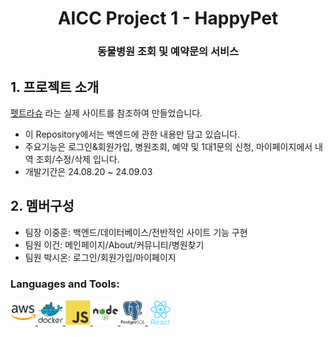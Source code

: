 <h1 align="center">AICC Project 1 - HappyPet</h1><h3 align="center">동물병원 조회 및 예약문의 서비스</h3>

<h2>1. 프로젝트 소개</h2>

[펫트라슈](https://www.petraschu.com/)
라는 실제 사이트를 참조하여 만들었습니다.

- 이 Repository에서는 백엔드에 관한 내용만 담고 있습니다.
- 주요기능은 로그인&회원가입, 병원조회, 예약 및 1대1문의 신청, 마이페이지에서 내역 조회/수정/삭제 입니다.
- 개발기간은 24.08.20 ~ 24.09.03

<h2>2. 멤버구성</h2>

- 팀장 이중훈: 백엔드/데이터베이스/전반적인 사이트 기능 구현
- 팀원 이건: 메인페이지/About/커뮤니티/병원찾기
- 팀원 박시온: 로그인/회원가입/마이페이지




<h3 align="left">Languages and Tools:</h3>
<p align="left"> <a href="https://aws.amazon.com" target="_blank" rel="noreferrer"> <img src="https://raw.githubusercontent.com/devicons/devicon/master/icons/amazonwebservices/amazonwebservices-original-wordmark.svg" alt="aws" width="40" height="40"/> </a> <a href="https://www.docker.com/" target="_blank" rel="noreferrer"> <img src="https://raw.githubusercontent.com/devicons/devicon/master/icons/docker/docker-original-wordmark.svg" alt="docker" width="40" height="40"/> </a> <a href="https://developer.mozilla.org/en-US/docs/Web/JavaScript" target="_blank" rel="noreferrer"> <img src="https://raw.githubusercontent.com/devicons/devicon/master/icons/javascript/javascript-original.svg" alt="javascript" width="40" height="40"/> </a> <a href="https://nodejs.org" target="_blank" rel="noreferrer"> <img src="https://raw.githubusercontent.com/devicons/devicon/master/icons/nodejs/nodejs-original-wordmark.svg" alt="nodejs" width="40" height="40"/> </a> <a href="https://www.postgresql.org" target="_blank" rel="noreferrer"> <img src="https://raw.githubusercontent.com/devicons/devicon/master/icons/postgresql/postgresql-original-wordmark.svg" alt="postgresql" width="40" height="40"/> </a> <a href="https://reactjs.org/" target="_blank" rel="noreferrer"> <img src="https://raw.githubusercontent.com/devicons/devicon/master/icons/react/react-original-wordmark.svg" alt="react" width="40" height="40"/> </a> </p>
